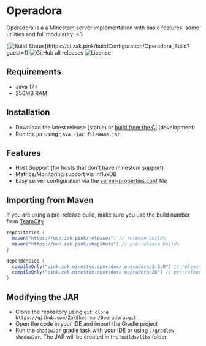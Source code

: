 # Operadora

Operadora is a a Minestom server implementation with basic features, some utilities and full modularity. <3

[![Build Status](https://ci.zak.pink/app/rest/builds/buildType:(id:Operadora_Build)/statusIcon)](https://ci.zak.pink/buildConfiguration/Operadora_Build?guest=1)
![GitHub all releases](https://img.shields.io/github/downloads/ZakShearman/Operadora/total)
![License](https://img.shields.io/github/license/ZakShearman/mc-tower-defence)

## Requirements

  - Java 17+
  - 256MB RAM

## Installation

  - Download the latest release (stable) or [build from the CI](https://ci.zak.pink/buildConfiguration/Operadora_Build?guest=1) (development)
  - Run the jar using `java -jar fileName.jar`

## Features

  - Host Support (for hosts that don't have minestom support)
  - Metrics/Monitoring support via InfluxDB
  - Easy server configuration via the [server-properties.conf](https://github.com/ZakShearman/Operadora/blob/master/src/main/resources/server-properties.conf) file


## Importing from Maven

If you are using a pre-release build, make sure you use the build number from [TeamCity](https://ci.zak.pink/buildConfiguration/Operadora_Build?guest=1)

```gradle
repositories {
  maven("https://mvn.zak.pink/releases") // release builds
  maven("https://mvn.zak.pink/shapshots") // pre-release builds
}

dependencies {
  compileOnly("pink.zak.minestom.operadora:operadora:1.2.0") // release builds
  compileOnly("pink.zak.minestom.operadora:operadora:26") // pre-release builds (see TeamCity CI)
}
```

  
## Modifying the JAR

  - Clone the repository using `git clone https://github.com/ZakShearman/Operadora.git`
  - Open the code in your IDE and import the Gradle project
  - Run the `shadowJar` gradle task with your IDE or using `./gradlew shadowJar`. The JAR will be created in the `builds/libs` folder
